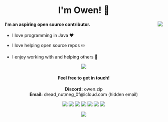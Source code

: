 <h1 align="center">I'm Owen! 👋</h1>
<img align="right" src="https://github-readme-stats.vercel.app/api?username=Owen1212055&count_private=true&show_icons=true&icon_color=0414a3&title_color=0414a3"/>

<h4 align="left">I'm an aspiring open source contributor.</h4>

- I love programming in Java ❤️

- I love helping open source repos ✏️

- I enjoy working with and helping others 👥 

<p align="center"> <img src="https://github-profile-trophy.vercel.app/?username=Owen1212055&theme=onedark&no-frame=true&no-bg=true&margin-w=15&column=5"</p>

 
<h4 align="center">Feel free to get in touch!</h4>

<p align="center">
  <b>Discord:</b> owen.zip
  <br>
  <b>Email:</b> dread_nutmeg_0f@icloud.com (hidden email)
</p>


<p align="center">
  <img src="https://img.shields.io/badge/Discord-7289DA?style=for-the-badge&logo=discord&logoColor=white">
  <img src="https://img.shields.io/badge/Microsoft_Edge-0078D7?style=for-the-badge&logo=Microsoft-edge&logoColor=white">
  <img src="https://img.shields.io/badge/apple%20music-F34E68?style=for-the-badge&logo=apple%20music&logoColor=white">
  <img src="https://img.shields.io/badge/YouTube-FF0000?style=for-the-badge&logo=youtube&logoColor=white">
  <img src="https://img.shields.io/badge/Java-ED8B00?style=for-the-badge&logo=java&logoColor=white">
  <img src="https://img.shields.io/badge/MariaDB-003545?style=for-the-badge&logo=mariadb&logoColor=white">
  <img src="https://img.shields.io/badge/Digital_Ocean-0080FF?style=for-the-badge&logo=DigitalOcean&logoColor=white">
</p>

<p align="center">
  <img src="https://capsule-render.vercel.app/api?type=waving&color=gradient&height=100&section=footer"/>
</p>
